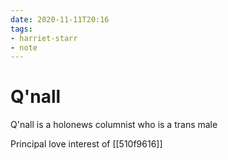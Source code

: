 ```yaml
---
date: 2020-11-11T20:16
tags:
- harriet-starr
- note
---
```


# Q'nall

Q'nall is a holonews columnist who is a trans male

Principal love interest of [[510f9616]]
